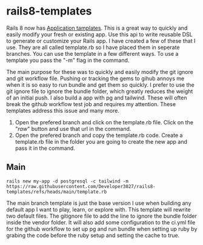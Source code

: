 # rails8-templates
Rails 8 now has [Application tamplates](https://guides.rubyonrails.org/rails_application_templates.html). This is a great way to quickly and easily modify your fresh or existing app. Use this api to write reusable DSL to generate or customize your Rails app. I have created a few of these that I use. They are all called template.rb so I have placed them in seperate branches. You can use the template in a few different ways. To use a template you pass the "-m" flag in the command.

The main purpose for these was to quickly and easily modify the git ignore and git workflow file. Pushing or tracking the gems to gihub annoys me when it is so easy to run bundle and get them so quickly. I prefer to use the git ignore file to ignore the bundle folder, which greatly reduces the weight of an initial push. I also build a app with pg and tailwind. These will often break the github workflow test job and requires my attention. These templates address this issue and many more.

1. Open the prefered branch and click on the template.rb file. Click on the "*raw*" button and use that url in the command.
2. Open the prefered branch and copy the template.rb code. Create a template.rb file in the folder you are going to create the new app and pass it in the command.

## Main

```rails new my-app -d postgresql -c tailwind -m https://raw.githubusercontent.com/Developer3027/rails8-templates/refs/heads/main/template.rb```

The main branch template is just the base version I use when building any default app I want to play, learn, or explore with. This template will rewrite two default files. The gitignore file to add the line to ignore the bundle folder inside the vendor folder. It will also add some configuration to the ci.yml file for the github workflow to set up pg and run bundle when setting up ruby by grabing the code before the ruby setup and setting the cache to true.
